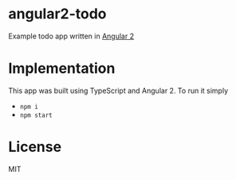 # angular2-todo
Example todo app written in [Angular 2](https://angular.io/)

# Implementation

This app was built using TypeScript and Angular 2. To run it simply

* ``npm i``
* ``npm start``

# License

MIT